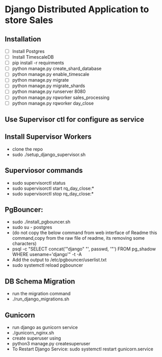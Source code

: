 #  Django Distributed  Application to store Sales
##  Installation
- [ ] Install Postgres
- [ ] Install TimescaleDB
- [ ] pip install -r requirments
- [ ] python manage.py create_shard_database
- [ ] python manage.py enable_timescale
- [ ] python manage.py migrate
- [ ] python manage.py migrate_shards
- [ ] python manage.py runserver 8080
- [ ] python manage.py rqworker sales_processing
- [ ] python manage.py rqworker day_close

## Use Supervisor ctl for configure as service

## Install Supervisor Workers

- clone the repo
- sudo ./setup_django_supervisor.sh


## Superviosor commands
- sudo supervisorctl status
- sudo supervisorctl start rq_day_close:*
- sudo supervisorctl stop rq_day_close:*


## PgBouncer:
- sudo ./install_pgbouncer.sh
- sudo su - postgres
- (do not copy the below command from web interface of Readme this command,copy from the raw file of readme, its removing some characters) 
- psql -c "SELECT concat('\"django\" \"', passwd, '\"') FROM pg_shadow WHERE usename='django'" -t -A
- Add the output to /etc/pgbouncer/userlist.txt
- sudo systemctl reload pgbouncer
## DB Schema Migration
- run the migration command
- ./run_django_migrations.sh
## Gunicorn
- run django as gunicorn service
- ./gunicorn_nginx.sh
- create superuser using 
- python3 manage.py createsuperuser
- To Restart Django Service: sudo systemctl restart gunicorn.service
